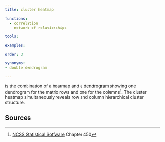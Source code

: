 ```yaml
---
title: cluster heatmap 

functions:
  - correlation
  - network of relationships

tools:

examples:

order: 3

synonyms:
- double dendrogram

---
```


is the combination of a heatmap and a [dendrogram](/dendrogram) showing one dendrogram for the matrix rows and one for the columns[^ncss]. The cluster heatmap simultaneously reveals row and column hierarchical cluster structure.

<!--more-->

## Sources
[^ncss]: [NCSS Statistical Sotfware](https://ncss-wpengine.netdna-ssl.com/wp-content/themes/ncss/pdf/Procedures/NCSS/Clustered_Heat_Maps-Double_Dendrograms.pdf) Chapter 450
